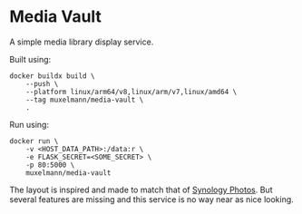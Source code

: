 # Media Vault

A simple media library display service.

Built using:

```
docker buildx build \
    --push \
    --platform linux/arm64/v8,linux/arm/v7,linux/amd64 \
    --tag muxelmann/media-vault \
    .
```

Run using:

```
docker run \
    -v <HOST_DATA_PATH>:/data:r \
    -e FLASK_SECRET=<SOME_SECRET> \
    -p 80:5000 \
    muxelmann/media-vault
```

The layout is inspired and made to match that of [Synology Photos](https://www.synology.com/en-en/dsm/feature/photos). But several features are missing and this service is no way near as nice looking.